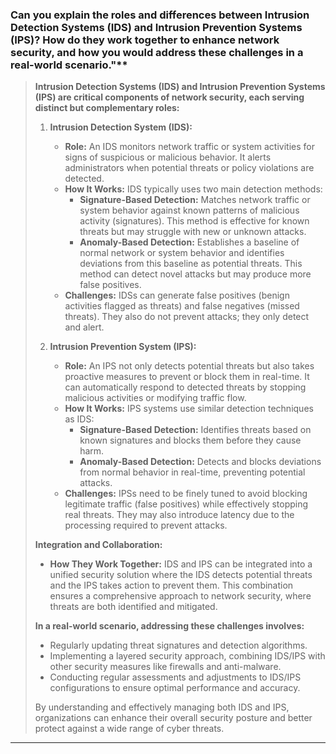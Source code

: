 ### Can you explain the roles and differences between Intrusion Detection Systems (IDS) and Intrusion Prevention Systems (IPS)? How do they work together to enhance network security, and how you would address these challenges in a real-world scenario."**
> 
> 
> **Intrusion Detection Systems (IDS) and Intrusion Prevention Systems (IPS) are critical components of network security, each serving distinct but complementary roles:**
> 
> 1. **Intrusion Detection System (IDS):**
>    - **Role:** An IDS monitors network traffic or system activities for signs of suspicious or malicious behavior. It alerts administrators when potential threats or policy violations are detected.
>    - **How It Works:** IDS typically uses two main detection methods:
>      - **Signature-Based Detection:** Matches network traffic or system behavior against known patterns of malicious activity (signatures). This method is effective for known threats but may struggle with new or unknown attacks.
>      - **Anomaly-Based Detection:** Establishes a baseline of normal network or system behavior and identifies deviations from this baseline as potential threats. This method can detect novel attacks but may produce more false positives.
>    - **Challenges:** IDSs can generate false positives (benign activities flagged as threats) and false negatives (missed threats). They also do not prevent attacks; they only detect and alert.
> 
> 2. **Intrusion Prevention System (IPS):**
>    - **Role:** An IPS not only detects potential threats but also takes proactive measures to prevent or block them in real-time. It can automatically respond to detected threats by stopping malicious activities or modifying traffic flow.
>    - **How It Works:** IPS systems use similar detection techniques as IDS:
>      - **Signature-Based Detection:** Identifies threats based on known signatures and blocks them before they cause harm.
>      - **Anomaly-Based Detection:** Detects and blocks deviations from normal behavior in real-time, preventing potential attacks.
>    - **Challenges:** IPSs need to be finely tuned to avoid blocking legitimate traffic (false positives) while effectively stopping real threats. They may also introduce latency due to the processing required to prevent attacks.
> 
> **Integration and Collaboration:**
> - **How They Work Together:** IDS and IPS can be integrated into a unified security solution where the IDS detects potential threats and the IPS takes action to prevent them. This combination ensures a comprehensive approach to network security, where threats are both identified and mitigated.
> 
> **In a real-world scenario, addressing these challenges involves:**
> - Regularly updating threat signatures and detection algorithms.
> - Implementing a layered security approach, combining IDS/IPS with other security measures like firewalls and anti-malware.
> - Conducting regular assessments and adjustments to IDS/IPS configurations to ensure optimal performance and accuracy.
> 
> By understanding and effectively managing both IDS and IPS, organizations can enhance their overall security posture and better protect against a wide range of cyber threats.
>

---
